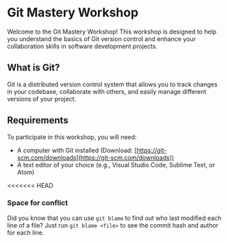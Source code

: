 # Git Mastery Workshop

Welcome to the Git Mastery Workshop! This workshop is designed to help you understand the basics of Git version control and enhance your collaboration skills in software development projects.

## What is Git?

Git is a distributed version control system that allows you to track changes in your codebase, collaborate with others, and easily manage different versions of your project.

## Requirements

To participate in this workshop, you will need:

-   A computer with Git installed (Download: [https://git-scm.com/downloads](https://git-scm.com/downloads))
-   A text editor of your choice (e.g., Visual Studio Code, Sublime Text, or Atom)

<<<<<<< HEAD

### Space for conflict

Did you know that you can use `git blame` to find out who last modified each line of a file? Just run `git blame <file>` to see the commit hash and author for each line.
